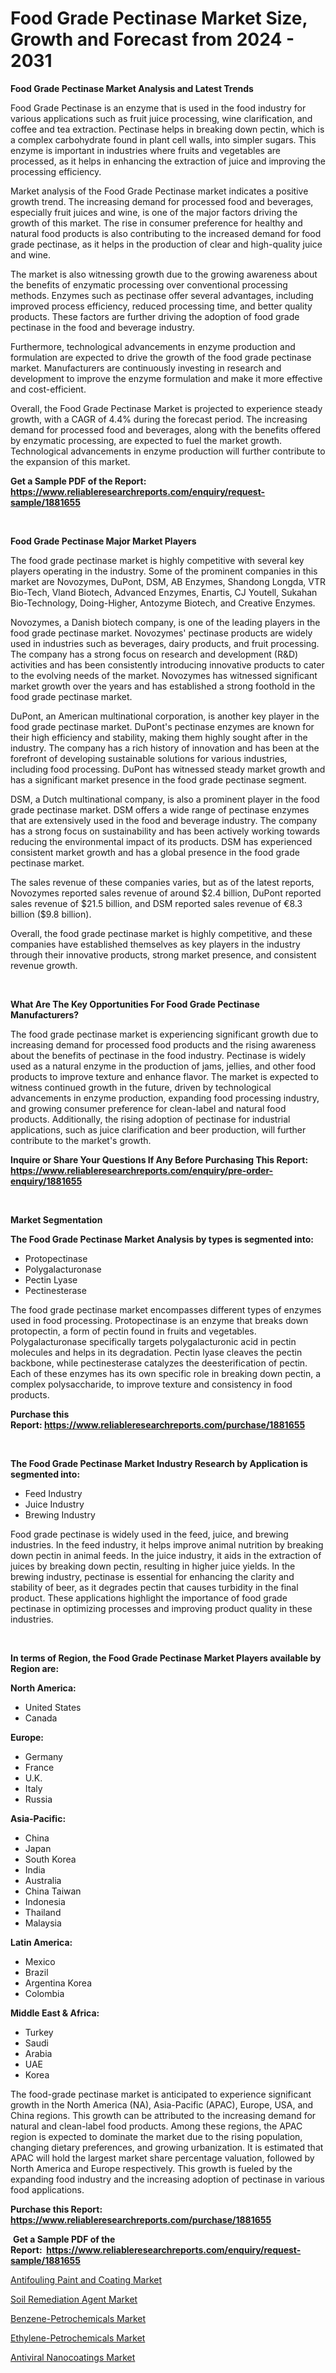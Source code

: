 <p><h1>Food Grade Pectinase Market Size, Growth and Forecast from 2024 - 2031</h1></p><p><strong>Food Grade Pectinase Market Analysis and Latest Trends</strong></p>
<p><p>Food Grade Pectinase is an enzyme that is used in the food industry for various applications such as fruit juice processing, wine clarification, and coffee and tea extraction. Pectinase helps in breaking down pectin, which is a complex carbohydrate found in plant cell walls, into simpler sugars. This enzyme is important in industries where fruits and vegetables are processed, as it helps in enhancing the extraction of juice and improving the processing efficiency.</p><p>Market analysis of the Food Grade Pectinase market indicates a positive growth trend. The increasing demand for processed food and beverages, especially fruit juices and wine, is one of the major factors driving the growth of this market. The rise in consumer preference for healthy and natural food products is also contributing to the increased demand for food grade pectinase, as it helps in the production of clear and high-quality juice and wine.</p><p>The market is also witnessing growth due to the growing awareness about the benefits of enzymatic processing over conventional processing methods. Enzymes such as pectinase offer several advantages, including improved process efficiency, reduced processing time, and better quality products. These factors are further driving the adoption of food grade pectinase in the food and beverage industry.</p><p>Furthermore, technological advancements in enzyme production and formulation are expected to drive the growth of the food grade pectinase market. Manufacturers are continuously investing in research and development to improve the enzyme formulation and make it more effective and cost-efficient.</p><p>Overall, the Food Grade Pectinase Market is projected to experience steady growth, with a CAGR of 4.4% during the forecast period. The increasing demand for processed food and beverages, along with the benefits offered by enzymatic processing, are expected to fuel the market growth. Technological advancements in enzyme production will further contribute to the expansion of this market.</p></p>
<p><strong>Get a Sample PDF of the Report:&nbsp; <a href="https://www.reliableresearchreports.com/enquiry/request-sample/1881655">https://www.reliableresearchreports.com/enquiry/request-sample/1881655</a></strong></p>
<p>&nbsp;</p>
<p><strong>Food Grade Pectinase Major Market Players</strong></p>
<p><p>The food grade pectinase market is highly competitive with several key players operating in the industry. Some of the prominent companies in this market are Novozymes, DuPont, DSM, AB Enzymes, Shandong Longda, VTR Bio-Tech, Vland Biotech, Advanced Enzymes, Enartis, CJ Youtell, Sukahan Bio-Technology, Doing-Higher, Antozyme Biotech, and Creative Enzymes.</p><p>Novozymes, a Danish biotech company, is one of the leading players in the food grade pectinase market. Novozymes' pectinase products are widely used in industries such as beverages, dairy products, and fruit processing. The company has a strong focus on research and development (R&D) activities and has been consistently introducing innovative products to cater to the evolving needs of the market. Novozymes has witnessed significant market growth over the years and has established a strong foothold in the food grade pectinase market.</p><p>DuPont, an American multinational corporation, is another key player in the food grade pectinase market. DuPont's pectinase enzymes are known for their high efficiency and stability, making them highly sought after in the industry. The company has a rich history of innovation and has been at the forefront of developing sustainable solutions for various industries, including food processing. DuPont has witnessed steady market growth and has a significant market presence in the food grade pectinase segment.</p><p>DSM, a Dutch multinational company, is also a prominent player in the food grade pectinase market. DSM offers a wide range of pectinase enzymes that are extensively used in the food and beverage industry. The company has a strong focus on sustainability and has been actively working towards reducing the environmental impact of its products. DSM has experienced consistent market growth and has a global presence in the food grade pectinase market.</p><p>The sales revenue of these companies varies, but as of the latest reports, Novozymes reported sales revenue of around $2.4 billion, DuPont reported sales revenue of $21.5 billion, and DSM reported sales revenue of €8.3 billion ($9.8 billion).</p><p>Overall, the food grade pectinase market is highly competitive, and these companies have established themselves as key players in the industry through their innovative products, strong market presence, and consistent revenue growth.</p></p>
<p>&nbsp;</p>
<p><strong>What Are The Key Opportunities For Food Grade Pectinase Manufacturers?</strong></p>
<p><p>The food grade pectinase market is experiencing significant growth due to increasing demand for processed food products and the rising awareness about the benefits of pectinase in the food industry. Pectinase is widely used as a natural enzyme in the production of jams, jellies, and other food products to improve texture and enhance flavor. The market is expected to witness continued growth in the future, driven by technological advancements in enzyme production, expanding food processing industry, and growing consumer preference for clean-label and natural food products. Additionally, the rising adoption of pectinase for industrial applications, such as juice clarification and beer production, will further contribute to the market's growth.</p></p>
<p><strong>Inquire or Share Your Questions If Any Before Purchasing This Report: <a href="https://www.reliableresearchreports.com/enquiry/pre-order-enquiry/1881655">https://www.reliableresearchreports.com/enquiry/pre-order-enquiry/1881655</a></strong></p>
<p>&nbsp;</p>
<p><strong>Market Segmentation</strong></p>
<p><strong>The Food Grade Pectinase Market Analysis by types is segmented into:</strong></p>
<p><ul><li>Protopectinase</li><li>Polygalacturonase</li><li>Pectin Lyase</li><li>Pectinesterase</li></ul></p>
<p><p>The food grade pectinase market encompasses different types of enzymes used in food processing. Protopectinase is an enzyme that breaks down protopectin, a form of pectin found in fruits and vegetables. Polygalacturonase specifically targets polygalacturonic acid in pectin molecules and helps in its degradation. Pectin lyase cleaves the pectin backbone, while pectinesterase catalyzes the deesterification of pectin. Each of these enzymes has its own specific role in breaking down pectin, a complex polysaccharide, to improve texture and consistency in food products.</p></p>
<p><strong>Purchase this Report:&nbsp;<a href="https://www.reliableresearchreports.com/purchase/1881655">https://www.reliableresearchreports.com/purchase/1881655</a></strong></p>
<p>&nbsp;</p>
<p><strong>The Food Grade Pectinase Market Industry Research by Application is segmented into:</strong></p>
<p><ul><li>Feed Industry</li><li>Juice Industry</li><li>Brewing Industry</li></ul></p>
<p><p>Food grade pectinase is widely used in the feed, juice, and brewing industries. In the feed industry, it helps improve animal nutrition by breaking down pectin in animal feeds. In the juice industry, it aids in the extraction of juices by breaking down pectin, resulting in higher juice yields. In the brewing industry, pectinase is essential for enhancing the clarity and stability of beer, as it degrades pectin that causes turbidity in the final product. These applications highlight the importance of food grade pectinase in optimizing processes and improving product quality in these industries.</p></p>
<p>&nbsp;</p>
<p><strong>In terms of Region, the Food Grade Pectinase Market Players available by Region are:</strong></p>
<p>
    <p> <strong> North America: </strong>
        <ul>
            <li>United States</li>
            <li>Canada</li>
        </ul>
        </p> 
    <p> <strong> Europe: </strong>
        <ul>
            <li>Germany</li>
            <li>France</li>
            <li>U.K.</li>
            <li>Italy</li>
            <li>Russia</li>
        </ul>
        </p> 
    <p> <strong> Asia-Pacific: </strong>
        <ul>
            <li>China</li>
            <li>Japan</li>
            <li>South Korea</li>
            <li>India</li>
            <li>Australia</li>
            <li>China Taiwan</li>
            <li>Indonesia</li>
            <li>Thailand</li>
            <li>Malaysia</li>
        </ul>
        </p> 
    <p> <strong> Latin America: </strong>
        <ul>
            <li>Mexico</li>
            <li>Brazil</li>
            <li>Argentina Korea</li>
            <li>Colombia</li>
        </ul>
        </p> 
    <p> <strong> Middle East & Africa: </strong>
        <ul>
            <li>Turkey</li>
            <li>Saudi</li>
            <li>Arabia</li>
            <li>UAE</li>
            <li>Korea</li>
        </ul>
    </p>
    </p>
<p><p>The food-grade pectinase market is anticipated to experience significant growth in the North America (NA), Asia-Pacific (APAC), Europe, USA, and China regions. This growth can be attributed to the increasing demand for natural and clean-label food products. Among these regions, the APAC region is expected to dominate the market due to the rising population, changing dietary preferences, and growing urbanization. It is estimated that APAC will hold the largest market share percentage valuation, followed by North America and Europe respectively. This growth is fueled by the expanding food industry and the increasing adoption of pectinase in various food applications.</p></p>
<p><strong>Purchase this Report: <a href="https://www.reliableresearchreports.com/purchase/1881655">https://www.reliableresearchreports.com/purchase/1881655</a></strong></p>
<p>&nbsp;<strong>Get a Sample PDF of the Report:&nbsp;&nbsp;<a href="https://www.reliableresearchreports.com/enquiry/request-sample/1881655">https://www.reliableresearchreports.com/enquiry/request-sample/1881655</a></strong></p>
<p><strong></strong></p>
<p><p><a href="https://github.com/prosalinda88/Market-Research-Report-List-2/blob/main/antifouling-paint-and-coating-market.md">Antifouling Paint and Coating Market</a></p><p><a href="https://github.com/sndrkn/Market-Research-Report-List-2/blob/main/soil-remediation-agent-market.md">Soil Remediation Agent Market</a></p><p><a href="https://github.com/melchekhinf/Market-Research-Report-List-2/blob/main/benzene-petrochemicals-market.md">Benzene-Petrochemicals Market</a></p><p><a href="https://github.com/merzlyukov93/Market-Research-Report-List-2/blob/main/ethylene-petrochemicals-market.md">Ethylene-Petrochemicals Market</a></p><p><a href="https://github.com/amae102299/Market-Research-Report-List-2/blob/main/antiviral-nanocoatings-market.md">Antiviral Nanocoatings Market</a></p></p>